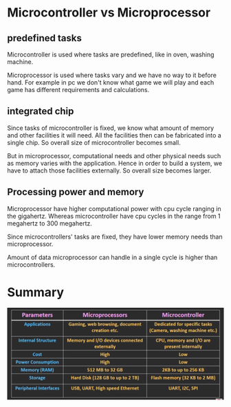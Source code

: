 # Microcontroller vs Microprocessor

## predefined tasks

Microcontroller is used where tasks are predefined, like in oven, washing machine.

Microprocessor is used where tasks vary and we have no way to it before hand. For example in pc we don't know what game we will play and each game has different requirements and calculations.

## integrated chip

Since tasks of microcontroller is fixed, we know what amount of memory and other facilities it will need. All the facilities then can be fabricated into a single chip. So overall size of microcontroller becomes small.

But in microprocessor, computational needs and other physical needs such as memory varies with the application. Hence in order to build a system, we have to attach those facilities externally. So overall size becomes larger.

## Processing power and memory

Microprocessor have higher computational power with cpu cycle ranging in the gigahertz. Whereas microcontroller have cpu cycles in the range from 1 megahertz to 300 megahertz.

Since microcontrollers' tasks are fixed, they have lower memory needs than microprocessor.

Amount of data microprocessor can handle in a single cycle is higher than microcontrollers.

# Summary

![](images/mcu-vs-mpu.png)
